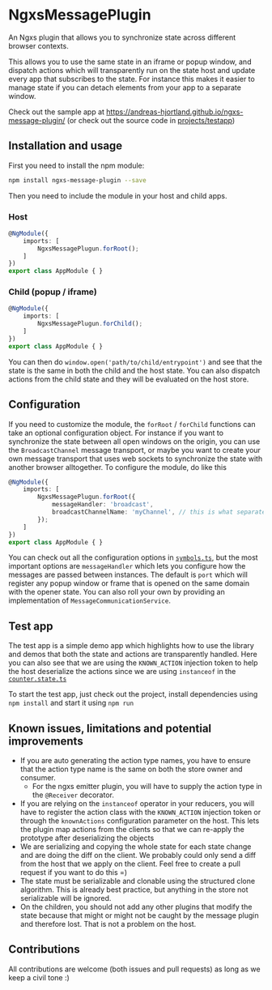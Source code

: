 # NgxsMessagePlugin

An Ngxs plugin that allows you to synchronize state across different browser contexts.

This allows you to use the same state in an iframe or popup window, and dispatch actions which will transparently run on
the state host and update every app that subscribes to the state. For instance this makes it easier to manage state
if you can detach elements from your app to a separate window.

Check out the sample app at https://andreas-hjortland.github.io/ngxs-message-plugin/ (or check out the source code in [projects/testapp](projects/testapp))

## Installation and usage

First you need to install the npm module:

```bash
npm install ngxs-message-plugin --save
```

Then you need to include the module in your host and child apps.

### Host

```ts
@NgModule({
    imports: [
        NgxsMessagePlugun.forRoot();
    ]
})
export class AppModule { }
```

### Child (popup / iframe)

```ts
@NgModule({
    imports: [
        NgxsMessagePlugun.forChild();
    ]
})
export class AppModule { }
```

You can then do `window.open('path/to/child/entrypoint')` and see that the state is the same in both the child and the
host state. You can also dispatch actions from the child state and they will be evaluated on the host store.

## Configuration

If you need to customize the module, the `forRoot` / `forChild` functions can take an optional configuration object. For
instance if you want to synchronize the state between all open windows on the origin, you can use the `BroadcastChannel`
message transport, or maybe you want to create your own message transport that uses web sockets to synchronize the state
with another browser alltogether. To configure the module, do like this

```ts
@NgModule({
    imports: [
        NgxsMessagePlugun.forRoot({
            messageHandler: 'broadcast',
            broadcastChannelName: 'myChannel', // this is what separates messages from different instances of the app
        });
    ]
})
export class AppModule { }
```

You can check out all the configuration options in [`symbols.ts`](projects/ngxs-message-plugin/src/lib/symbols.ts), but
the most important options are `messageHandler` which lets you configure how the messages are passed between instances.
The default is `port` which will register any popup window or frame that is opened on the same domain with the opener
state. You can also roll your own by providing an implementation of `MessageCommunicationService`.

## Test app

The test app is a simple demo app which highlights how to use the library and demos that both the state and actions are
transparently handled. Here you can also see that we are using the `KNOWN_ACTION` injection token to help the host
deserialize the actions since we are using `instanceof` in the [`counter.state.ts`](projects/testapp/src/app/counter/counter.state.ts)

To start the test app, just check out the project, install dependencies using `npm install` and start it using `npm run`

## Known issues, limitations and potential improvements

- If you are auto generating the action type names, you have to ensure that the action type name is the same on both the
  store owner and consumer.
  - For the ngxs emitter plugin, you will have to supply the action type in the `@Receiver` decorator.
- If you are relying on the `instanceof` operator in your reducers, you will have to register the action class with the
  `KNOWN_ACTION` injection token or through the `knownActions` configuration parameter on the host. This lets the plugin
  map actions from the clients so that we can re-apply the prototype after deserializing the objects
- We are serializing and copying the whole state for each state change and are doing the diff on the client. We probably
  could only send a diff from the host that we apply on the client. Feel free to create a pull request if you want to do
  this =)
- The state must be serializable and clonable using the structured clone algorithm. This is already best practice, but
  anything in the store not serializable will be ignored.
- On the children, you should not add any other plugins that modify the state because that might or might not be caught
  by the message plugin and therefore lost. That is not a problem on the host.

## Contributions

All contributions are welcome (both issues and pull requests) as long as we keep a civil tone :)

